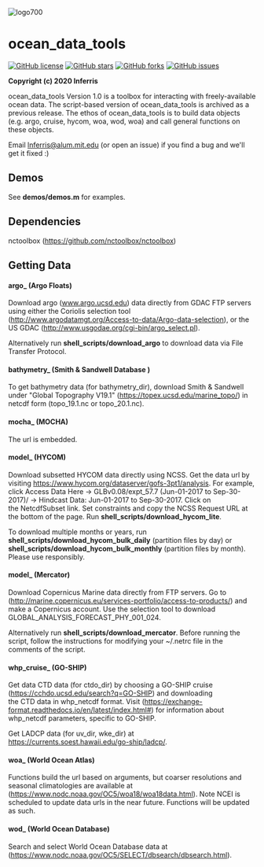 ![logo700 ](https://user-images.githubusercontent.com/24570061/84697805-c6f34c00-af1c-11ea-8492-717a562113af.png)

# ocean_data_tools 

[![GitHub license](https://img.shields.io/github/license/lnferris/ocean_data_tools)](https://github.com/lnferris/ocean_data_tools/blob/master/LICENSE) [![GitHub stars](https://img.shields.io/github/stars/lnferris/ocean_data_tools)](https://github.com/lnferris/ocean_data_tools/stargazers) [![GitHub forks](https://img.shields.io/github/forks/lnferris/ocean_data_tools)](https://github.com/lnferris/ocean_data_tools/network) [![GitHub issues](https://img.shields.io/github/issues/lnferris/ocean_data_tools)](https://github.com/lnferris/ocean_data_tools/issues)

**Copyright (c) 2020 lnferris** 

ocean_data_tools Version 1.0 is a toolbox for interacting with freely-available ocean data. The script-based version of ocean_data_tools is archived as a previous release. The ethos of ocean_data_tools is to build data objects (e.g. argo, cruise, hycom, woa, wod, woa) and call general functions on these objects.

Email lnferris@alum.mit.edu (or open an issue) if you find a bug and we'll get it fixed :)


## Demos

See **demos/demos.m** for examples.

## Dependencies

nctoolbox (https://github.com/nctoolbox/nctoolbox)

## Getting Data

#### argo_ (Argo Floats)

Download argo (www.argo.ucsd.edu)  data directly from GDAC FTP servers using either the Coriolis selection tool (http://www.argodatamgt.org/Access-to-data/Argo-data-selection), or the US GDAC (http://www.usgodae.org/cgi-bin/argo_select.pl).

Alternatively run **shell_scripts/download_argo** to download data via File Transfer Protocol.

#### bathymetry_ (Smith & Sandwell Database )

To get bathymetry data (for bathymetry_dir), download Smith & Sandwell under "Global Topography V19.1" (https://topex.ucsd.edu/marine_topo/) in netcdf form (topo_19.1.nc or topo_20.1.nc).

#### mocha_ (MOCHA)

The url is embedded.

#### model_ (HYCOM)

Download subsetted HYCOM data directly using NCSS. Get the data url by visiting https://www.hycom.org/dataserver/gofs-3pt1/analysis. For example, click Access Data Here -> GLBv0.08/expt_57.7 (Jun-01-2017 to Sep-30-2017)/ -> Hindcast Data: Jun-01-2017 to Sep-30-2017. Click on the NetcdfSubset link. Set constraints and copy the NCSS Request URL at the bottom of the page. Run **shell_scripts/download_hycom_lite**.

To download multiple months or years, run **shell_scripts/download_hycom_bulk_daily** (partition files by day) or **shell_scripts/download_hycom_bulk_monthly** (partition files by month). Please use responsibly.

#### model_ (Mercator)

Download Copernicus Marine data directly from FTP servers. Go to (http://marine.copernicus.eu/services-portfolio/access-to-products/) and make a Copernicus account. Use the selection tool to download GLOBAL_ANALYSIS_FORECAST_PHY_001_024. 

Alternatively run **shell_scripts/download_mercator**. Before running the script, follow the instructions for modifying your ~/.netrc file in the comments of the script.

#### whp_cruise_ (GO-SHIP)

Get data CTD data (for ctdo_dir) by choosing a GO-SHIP cruise (https://cchdo.ucsd.edu/search?q=GO-SHIP) and downloading the CTD data in whp_netcdf format. 
Visit (https://exchange-format.readthedocs.io/en/latest/index.html#) for information about whp_netcdf parameters, specific to GO-SHIP.

Get LADCP data (for uv_dir, wke_dir) at https://currents.soest.hawaii.edu/go-ship/ladcp/.

#### woa_ (World Ocean Atlas)

Functions build the url based on arguments, but coarser resolutions and seasonal climatologies are available at (https://www.nodc.noaa.gov/OC5/woa18/woa18data.html). Note NCEI is scheduled to update data urls in the near future. Functions will be updated as such.

#### wod_ (World Ocean Database)

Search and select World Ocean Database data at (https://www.nodc.noaa.gov/OC5/SELECT/dbsearch/dbsearch.html).
